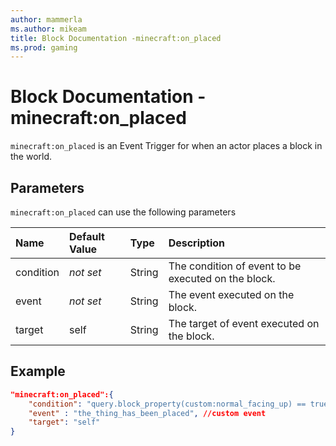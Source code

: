 ```yaml
---
author: mammerla
ms.author: mikeam
title: Block Documentation -minecraft:on_placed
ms.prod: gaming
---
```


# Block Documentation - minecraft:on_placed

`minecraft:on_placed` is an Event Trigger for when an actor places a block in the world.

## Parameters

`minecraft:on_placed` can use the following parameters

|Name |Default Value  |Type  |Description  |
|:----------|:----------|:----------|:----------|
|condition|*not set* | String|  The condition of event to be executed on the block. |
|event|*not set* | String|  The event executed on the block. |
| target| self| String| The target of event executed on the block. |

## Example

```json
"minecraft:on_placed":{
    "condition": "query.block_property(custom:normal_facing_up) == true", //custom condition
    "event" : "the_thing_has_been_placed", //custom event
    "target": "self"
}
```
